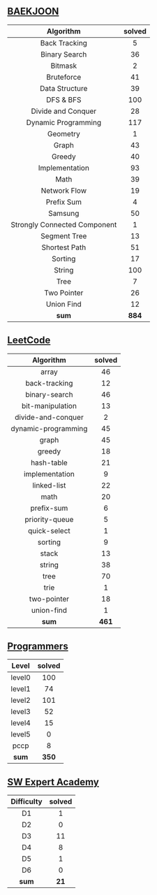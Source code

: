 ## [BAEKJOON](./baekjoon/) 
|    Algorithm    | solved |
| :-------------: | :----: |
|Back Tracking|5|
|Binary Search|36|
|Bitmask|2|
|Bruteforce|41|
|Data Structure|39|
|DFS & BFS|100|
|Divide and Conquer|28|
|Dynamic Programming|117|
|Geometry|1|
|Graph|43|
|Greedy|40|
|Implementation|93|
|Math|39|
|Network Flow|19|
|Prefix Sum|4|
|Samsung|50|
|Strongly Connected Component|1|
|Segment Tree|13|
|Shortest Path|51|
|Sorting|17|
|String|100|
|Tree|7|
|Two Pointer|26|
|Union Find|12|
| **sum** | **884**|

## [LeetCode](./leetcode/)
|    Algorithm    | solved |
| :-------------: | :----: |
|array|46|
|back-tracking|12|
|binary-search|46|
|bit-manipulation|13|
|divide-and-conquer|2|
|dynamic-programming|45|
|graph|45|
|greedy|18|
|hash-table|21|
|implementation|9|
|linked-list|22|
|math|20|
|prefix-sum|6|
|priority-queue|5|
|quick-select|1|
|sorting|9|
|stack|13|
|string|38|
|tree|70|
|trie|1|
|two-pointer|18|
|union-find|1|
| **sum** | **461**|

## [Programmers](./programmers/)
|    Level    | solved |
| :-------------: | :----: |
|level0|100|
|level1|74|
|level2|101|
|level3|52|
|level4|15|
|level5|0|
|pccp|8|
| **sum** | **350**|

## [SW Expert Academy](./swea/)
|    Difficulty    | solved |
| :-------------: | :----: |
|D1|1|
|D2|0|
|D3|11|
|D4|8|
|D5|1|
|D6|0|
| **sum** | **21**|

